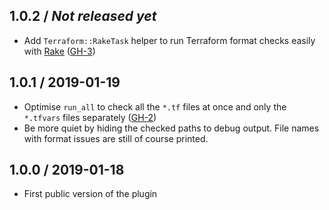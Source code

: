 ## 1.0.2 / _Not released yet_

- Add `Terraform::RakeTask` helper to run Terraform format checks easily with [Rake](https://ruby.github.io/rake/) ([GH-3](https://github.com/tmatilai/guard-terraform/pull/3))

## 1.0.1 / 2019-01-19

- Optimise `run_all` to check all the `*.tf` files at once and only the `*.tfvars` files separately ([GH-2](https://github.com/tmatilai/guard-terraform/pull/2))
- Be more quiet by hiding the checked paths to debug output. File names with format issues are still of course printed.

## 1.0.0 / 2019-01-18

- First public version of the plugin

